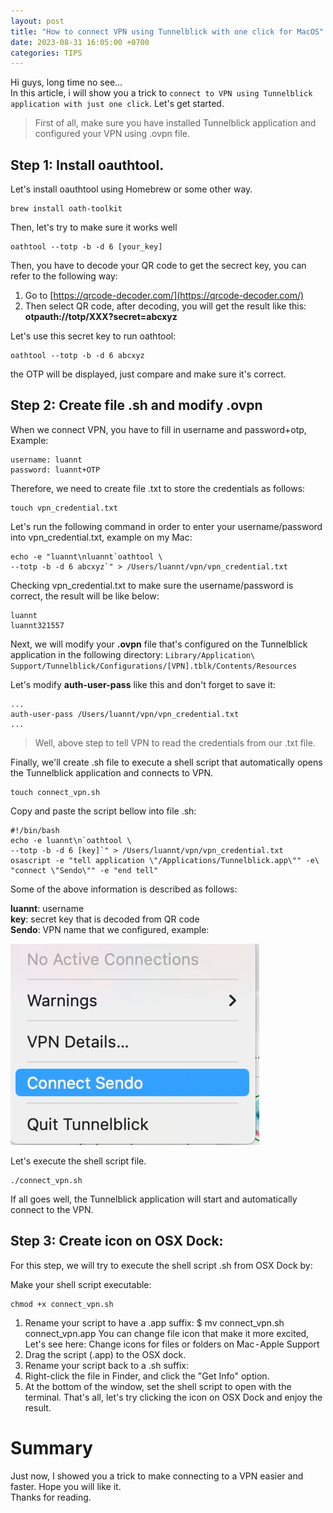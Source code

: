 ```yaml
---
layout: post
title: "How to connect VPN using Tunnelblick with one click for MacOS"
date: 2023-08-31 16:05:00 +0700
categories: TIPS
---
```

Hi guys, long time no see...  
In this article, i will show you a trick to `connect to VPN using Tunnelblick application with just one click`. Let's get started.  

> First of all, make sure you have installed Tunnelblick application and configured your VPN using .ovpn file. 

## Step 1: Install oauthtool.
Let's install oauthtool using Homebrew or some other way.
```shell
brew install oath-toolkit
```
Then, let's try to make sure it works well
```shell
oathtool --totp -b -d 6 [your_key]
```
Then, you have to decode your QR code to get the secrect key, you can refer to the following way:

1. Go to [https://qrcode-decoder.com/](https://qrcode-decoder.com/)
2. Then select QR code, after decoding, you will get the result like this: **otpauth://totp/XXX?secret=abcxyz**

Let's use this secret key to run oathtool:
```shell
oathtool --totp -b -d 6 abcxyz
```
the OTP will be displayed, just compare and make sure it's correct.  
## Step 2: Create file .sh and modify .ovpn
When we connect VPN, you have to fill in username and password+otp, Example:
```
username: luannt
password: luannt+OTP
```

Therefore, we need to create file .txt to store the credentials as follows:
```shell
touch vpn_credential.txt
```

Let's run the following command in order to enter your username/password into vpn_credential.txt, example on my Mac:
```shell
echo -e "luannt\nluannt`oathtool \
--totp -b -d 6 abcxyz`" > /Users/luannt/vpn/vpn_credential.txt
```

Checking vpn_credential.txt to make sure the username/password is correct, the result will be like below:
```text
luannt
luannt321557
```

Next, we will modify your **.ovpn** file that's configured on the Tunnelblick application in the following directory:
`Library/Application\ Support/Tunnelblick/Configurations/[VPN].tblk/Contents/Resources`

Let's modify **auth-user-pass** like this and don't forget to save it:

```text
...
auth-user-pass /Users/luannt/vpn/vpn_credential.txt
...
```

> Well, above step to tell VPN to read the credentials from our .txt file.

Finally, we'll create .sh file to execute a shell script that automatically opens the Tunnelblick application and connects to VPN.
```shell
touch connect_vpn.sh
```

Copy and paste the script bellow into file .sh:
```shell
#!/bin/bash
echo -e luannt\n`oathtool \
--totp -b -d 6 [key]`" > /Users/luannt/vpn/vpn_credential.txt
osascript -e "tell application \"/Applications/Tunnelblick.app\"" -e\
"connect \"Sendo\"" -e "end tell"
```

Some of the above information is described as follows:

**luannt**: username  
**key**: secret key that is decoded from QR code  
**Sendo**: VPN name that we configured, example:  

![connect vpn image](../assets/images/tip_connect_vpn.png)

Let's execute the shell script file.
```shell
./connect_vpn.sh
```

If all goes well, the Tunnelblick application will start and automatically connect to the VPN.
## Step 3: Create icon on OSX Dock:

For this step, we will try to execute the shell script .sh from OSX Dock by:

Make your shell script executable:

```shell
chmod +x connect_vpn.sh
```

1. Rename your script to have a .app suffix:
   $ mv connect_vpn.sh connect_vpn.app
   You can change file icon that make it more excited, Let's see here: Change icons for files or folders on Mac - Apple Support 
2. Drag the script (.app) to the OSX dock.
3. Rename your script back to a .sh suffix:
4. Right-click the file in Finder, and click the "Get Info" option.
5. At the bottom of the window, set the shell script to open with the terminal.
   That's all, let's try clicking the icon on OSX Dock and enjoy the result.

# Summary
Just now, I showed you a trick to make connecting to a VPN easier and faster. Hope you will like it.  
Thanks for reading.